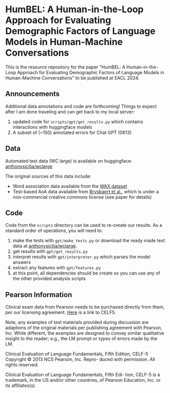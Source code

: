 # HumBEL: A Human-in-the-Loop Approach for Evaluating Demographic Factors of Language Models in Human-Machine Conversations
This is the resource repository for the paper "HumBEL: A Human-in-the-Loop Approach for Evaluating Demographic
Factors of Language Models in Human-Machine Conversations" to be published at EACL 2024.

## Announcements
Additional data annotations and code are forthcoming! Things to expect after I am done traveling and can get back to my local server:
1. updated code for ``scripts/gpt/get_results.py`` which contains interactions with huggingface models
2. A subset of (~150) annotated errors for Chat GPT (0613)

## Data
Automated test data (WC large) is available on huggingface: [anthonysicilia/wclarge](https://huggingface.co/datasets/anthonysicilia/wclarge)

The original sources of this data include:
- Word association data available from the [WAX dataset](https://aclanthology.org/2022.aacl-main.9.pdf)
- Test-based AoA data available from [Brysbaert et al.](https://link.springer.com/article/10.3758/s13428-016-0811-4), which is under a non-commercial creative commons license (see paper for details)

## Code
Code from the ``scripts`` directory can be used to re-create our results. As a standard order of operations, you will need to:
1. make the tests with ``gpt/make_tests.py`` or download the ready made test data at [anthonysicilia/wclarge](https://huggingface.co/datasets/anthonysicilia/wclarge).
2. get results with ``gpt/get_results.py``
3. interpret results with ``gpt/interpreter.py`` which parses the model answers
4. extract any features with ``gpt/features.py``
5. at this point, all dependencies should be create so you can use any of the other provided analysis scripts 


## Pearson Information
Clinical exam data from Pearson needs to be purchased directly from them, per our licensing agreement. [Here](https://www.pearsonassessments.com/store/usassessments/en/Store/Professional-Assessments/Speech-%26-Language/Clinical-Evaluation-of-Language-Fundamentals-%7C-Fifth-Edition/p/100000705.html) is a link to CELF5.

Note, any examples of test materials provided during discussion are adaptions of the original materials per publishing agreement with Pearson, Inc. While different, the examples are designed to convey similar qualitative insight to the reader; e.g., the LM prompt or types of errors made by the LM.

Clinical Evaluation of Language Fundamentals, Fifth Edition, CELF-5 Copyright © 2013 NCS Pearson, Inc. Repro- duced with permission. All rights reserved.

Clinical Evaluation of Language Fundamentals, Fifth Edi- tion, CELF-5 is a trademark, in the US and/or other countries, of Pearson Education, Inc. or its affiliates(s).
